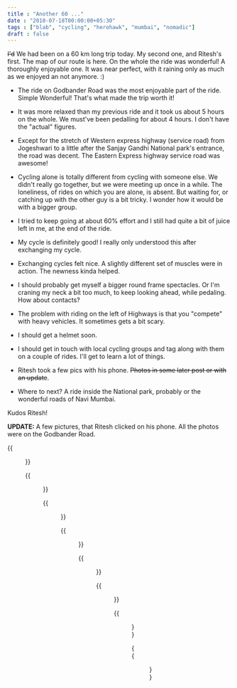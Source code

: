 ```yaml
---
title : "Another 60 ..."
date : "2010-07-18T00:00:00+05:30"
tags : ["blab", "cycling", "herohawk", "mumbai", "nomadic"]
draft : false
---
```


~~I'd~~ We had been on a 60 km long trip today. My second one, and
Ritesh's first. The map of our route is here. On the whole the ride
was wonderful! A thoroughly enjoyable one. It was near perfect, with
it raining only as much as we enjoyed an not anymore. :)

-   The ride on Godbander Road was the most enjoyable part of the
    ride. Simple Wonderful! That's what made the trip worth it!

-   It was more relaxed than my previous ride and it took us about 5
    hours on the whole. We must've been pedalling for about 4 hours. I
    don't have the "actual" figures.

-   Except for the stretch of Western express highway (service road)
    from Jogeshwari to a little after the Sanjay Gandhi National park's
    entrance, the road was decent. The Eastern Express highway service
    road was awesome!

-   Cycling alone is totally different from cycling with someone
    else. We didn't really go together, but we were meeting up once in a
    while. The loneliness, of rides on which you are alone, is
    absent. But waiting for, or catching up with the other guy is a bit
    tricky. I wonder how it would be with a bigger group.

-   I tried to keep going at about 60% effort and I still had quite a
    bit of juice left in me, at the end of the ride.

-   My cycle is definitely good! I really only understood this after
    exchanging my cycle.

-   Exchanging cycles felt nice. A slightly different set of muscles
    were in action. The newness kinda helped.

-   I should probably get myself a bigger round frame spectacles. Or I'm
    craning my neck a bit too much, to keep looking ahead, while
    pedaling. How about contacts?

-   The problem with riding on the left of Highways is that you
    "compete" with heavy vehicles. It sometimes gets a bit scary.

-   I should get a helmet soon.

-   I should get in touch with local cycling groups and tag along with
    them on a couple of rides. I'll get to learn a lot of things.

-   Ritesh took a few pics with his phone. ~~Photos in some later post or
    with an update~~.

-   Where to next? A ride inside the National park, probably or the
    wonderful roads of Navi Mumbai.

Kudos Ritesh!

**UPDATE:** A few pictures, that Ritesh clicked on his phone. All the
photos were on the Godbander Road.

{{<figure src="//punchagan.files.wordpress.com/2010/07/dsc02884.jpg">}}

{{<figure src="//punchagan.files.wordpress.com/2010/07/dsc02888.jpg">}}

{{<figure src="//punchagan.files.wordpress.com/2010/07/dsc02890.jpg">}}

{{<figure src="//punchagan.files.wordpress.com/2010/07/dsc02892.jpg">}}

{{<figure src="//punchagan.files.wordpress.com/2010/07/dsc02895.jpg">}}

{{<figure src="//punchagan.files.wordpress.com/2010/07/dsc02899.jpg">}}

{{<figure src="//punchagan.files.wordpress.com/2010/07/dsc02900.jpg">}}

{{<figure src="//punchagan.files.wordpress.com/2010/07/dsc02898.jpg">}}
